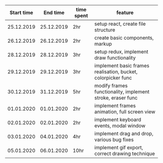 | Start time | End time   | time spent | feature                                                      |
| ---------- | ---------- | ---------- | ------------------------------------------------------------ |
| 25.12.2019 | 25.12.2019 | 2hr        | setup react, create file structure                           |
| 26.12.2019 | 26.12.2019 | 2hr        | create basic components, markup                              |
| 28.12.2019 | 28.12.2019 | 3hr        | setup redux, implement draw functionality                    |
| 29.12.2019 | 29.12.2019 | 3hr        | implement basic frames realisation, bucket, colorpicker func |
| 30.12.2019 | 31.12.2019 | 5hr        | modify frames functionality, implement stroke, eraser func   |
| 01.01.2020 | 01.01.2020 | 2hr        | implement frames animation, full screen view                 |
| 02.01.2020 | 02.01.2020 | 2hr        | implement keyboard events, modal window                      |
| 03.01.2020 | 04.01.2020 | 4hr        | implement drag and drop, various bug fixes                   |
| 05.01.2020 | 06.01.2020 | 10hr       | implement gif export, correct drawing technique              |
